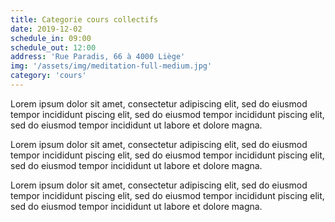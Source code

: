 ```yaml
---
title: Categorie cours collectifs
date: 2019-12-02
schedule_in: 09:00
schedule_out: 12:00
address: 'Rue Paradis, 66 à 4000 Liège'
img: '/assets/img/meditation-full-medium.jpg'
category: 'cours'
---
```


Lorem ipsum dolor sit amet, consectetur adipiscing elit, sed do eiusmod tempor incididunt piscing elit, sed do eiusmod tempor incididunt piscing elit, sed do eiusmod tempor incididunt ut labore et dolore magna.

Lorem ipsum dolor sit amet, consectetur adipiscing elit, sed do eiusmod tempor incididunt piscing elit, sed do eiusmod tempor incididunt piscing elit, sed do eiusmod tempor incididunt ut labore et dolore magna.

Lorem ipsum dolor sit amet, consectetur adipiscing elit, sed do eiusmod tempor incididunt piscing elit, sed do eiusmod tempor incididunt piscing elit, sed do eiusmod tempor incididunt ut labore et dolore magna.